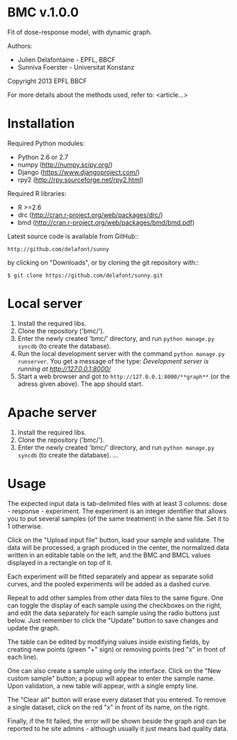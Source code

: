 BMC v.1.0.0
===========

Fit of dose-response model, with dynamic graph.

Authors:

* Julien Delafontaine - EPFL, BBCF
* Sunniva Foerster - Universitat Konstanz

Copyright 2013 EPFL BBCF <julien dot delafontaine at yandex dot com>

For more details about the methods used, refer to: <article...>

Installation
============

Required Python modules:
* Python 2.6 or 2.7
* numpy (http://numpy.scipy.org/)
* Django (https://www.djangoproject.com/)
* rpy2 (http://rpy.sourceforge.net/rpy2.html)

Required R libraries:
* R >=2.6
* drc (http://cran.r-project.org/web/packages/drc/)
* bmd (http://cran.r-project.org/web/packages/bmd/bmd.pdf)

Latest source code is available from GitHub::

    http://github.com/delafont/sunny

by clicking on "Downloads", or by cloning the git repository with::

    $ git clone https://github.com/delafont/sunny.git

Local server
============

1. Install the required libs.
2. Clone the repository ('bmc/').
3. Enter the newly created 'bmc/' directory, and run
    `python manage.py syncdb` (to create the database).
4. Run the local development server with the command
    `python manage.py runserver`. You get a message of the type:
    *Development server is running at http://127.0.0.1:8000/*
5. Start a web browser and got to `http://127.0.0.1:8000/**graph**`
    (or the adress given above). The app should start.

Apache server
=============

1. Install the required libs.
2. Clone the repository ('bmc/').
3. Enter the newly created 'bmc/' directory, and run
    `python manage.py syncdb` (to create the database).
...

Usage
=====

The expected input data is tab-delimited files with at least 3 columns:
dose - response - experiment. The experiment is an integer identifier that allows
you to put several samples (of the same treatment) in the same file.
Set it to 1 otherwise.

Click on the "Upload input file" button, load your sample and validate.
The data will be processed, a graph produced in the center, the normalized data
written in an editable table on the left, and the BMC and BMCL values
displayed in a rectangle on top of it.

Each experiment will be fitted separately and appear as separate solid curves,
and the pooled experiments will be added as a dashed curve.

Repeat to add other samples from other data files to the same figure.
One can toggle the display of each sample using the checkboxes on the right,
and edit the data separately for each sample using the radio buttons just below.
Just remember to click the "Update" button to save changes and update the graph.

The table can be edited by modifying values inside existing fields,
by creating new points (green "+" sign) or removing points (red "x" in front of each line).

One can also create a sample using only the interface.
Click on the "New custom sample" button; a popup will appear to enter the sample name.
Upon validation, a new table will appear, with a single empty line.

The "Clear all" button will erase every dataset that you entered.
To remove a single dataset, click on the red "x" in front of its name, on the right.

Finally, if the fit failed, the error will be shown beside the graph and can be reported
to he site admins - although usually it just means bad quality data.



